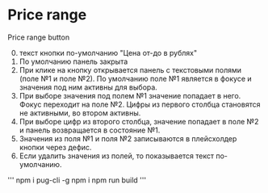 # Price range
Price range button

0. текст кнопки по-умолчанию "Цена от-до в рублях"
1. По умолчанию панель закрыта
2. При клике на кнопку открывается панель с текстовыми полями (поле №1 и поле №2). По умолчанию поле №1 является в фокусе и значения под ним активны для выбора.
3. При выборе значения под полем №1 значение попадает в него. Фокус переходит на поле №2. Цифры из первого столбца становятся не активными, во втором активны.
4. При выборе цифр из второго столбца, значение попадает в поле №2 и панель возвращается в состояние №1.
5. Значения из поля №1 и поля №2 записываются в плейсхолдер кнопки через дефис.
6. Если удалить значения из полей, то показывается текст по-умолчанию.

'''
npm i pug-cli -g
npm i
npm run build
'''
